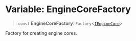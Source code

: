 # Variable: EngineCoreFactory

> `const` **EngineCoreFactory**: `Factory`\<[`IEngineCore`](../interfaces/IEngineCore.md)\>

Factory for creating engine cores.
